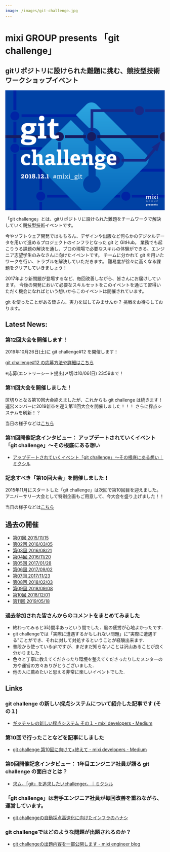 ```yaml
---
image: /images/git-challenge.jpg
---
```


# mixi GROUP presents 「git challenge」

gitリポジトリに設けられた難題に挑む、競技型技術ワークショップイベント
---

![第10回のキービジュアル](images/mgc10.png)

「git challenge」とは、gitリポジトリに設けられた難題をチームワークで解決していく競技型技術イベントです。

今やソフトウェア開発ではもちろん、デザインや出版など何らかのデジタルデータを用いて進めるプロジェクトのインフラとなった git と GitHub。
業務でも起こりうる課題の解決を通し、プロの現場で必要なスキルの体験ができる、エンジニア志望学生のみなさんに向けたイベントです。
チームに分かれて git を用いたワークを行い、トラブルを解決していただきます。
難易度が徐々に高くなる課題をクリアしていきましょう！

2017年より新問題が登場するなど、毎回改善しながら、皆さんにお届けしています。
今後の開発において必要なスキルセットをこのイベントを通じて習得いただく機会になればという想いからこのイベントは開催されています。

git を使ったことがある皆さん、実力を試してみませんか？
挑戦をお待ちしております。

## Latest News:

### 第12回大会を開催します！

2019年10月26日(土)に git challenge#12 を開催します！

[git challenge#12 の応募方法や詳細はこちら](https://mixi-recruit.snar.jp/jobboard/detail.aspx?id=VcHJZYzSTDE)

※応募(エントリーシート提出)〆切は10/06(日) 23:59まで！

### 第11回大会を開催しました！

区切りとなる第10回大会終えましたが、これからも git challenge は続きます！
運営メンバーに2019新卒を迎え第11回大会を開催しました！！！
さらに採点システムを刷新！？

当日の様子などは[こちら](events/11.md)

### 第11回開催記念インタビュー： アップデートされていくイベント「git challenge」〜その根底にある想い

- [アップデートされていくイベント「git challenge」〜その根底にある想い｜ミクシル](https://mixil.mixi.co.jp/information/4338)

### 記念すべき「第10回大会」を開催しました！

2015年11月にスタートした「git challenge」は次回で第10回目を迎えました。
アニバーサリー大会として特別企画もご用意して、今大会を盛り上げました！！

当日の様子などは[こちら](events/10.md)

## 過去の開催

- [第01回 2015/11/15](events/01.md)
- [第02回 2016/03/05](events/02.md)
- [第03回 2016/08/21](events/03.md)
- [第04回 2016/11/20](events/04.md)
- [第05回 2017/01/28](events/05.md)
- [第06回 2017/09/02](events/06.md)
- [第07回 2017/11/23](events/07.md)
- [第08回 2018/02/03](events/08.md)
- [第09回 2018/09/08](events/09.md)
- [第10回 2018/12/01](events/10.md)
- [第11回 2019/05/18](events/11.md)

### 過去参加された皆さんからのコメントをまとめてみました

- 終わってみると3時間半あっという間でした．脳の疲労が心地よかったです.
- git challengeでは「実際に遭遇するかもしれない問題」に"実際に遭遇する"ことができ、それに対して対処するということが経験出来ます.
- 普段から使っているgitですが、まだまだ知らないことは沢山あることが良く分かりました．
- 色々と丁寧に教えてくださったり環境を整えてくださったりしたメンターの方や運営の方々ありがとうございました.
- 他の人に薦めたいと思える非常に楽しいイベントでした.

## Links

### git challenge の新しい採点システムについて紹介した記事です (その１)

- [ギッチャレの新しい採点システム その１ - mixi developers - Medium](https://medium.com/mixi-developers/7b9387059366)

### 第10回で行ったことなどを記事にしました

- [git challenge 第10回に向けて+終えて - mixi developers - Medium](https://medium.com/mixi-developers/575d02a6602)

### 第9回開催記念インタビュー： 1年目エンジニア社員が語る git challenge の面白さとは？

- [求ム。「git」を追求したいchallenger。｜ミクシル](https://mixil.mixi.co.jp/information/2763)


### 「git challenge」は若手エンジニア社員が毎回改善を重ねながら、運営しています。

- [git challengeの自動採点高速化に向けたインフラのハナシ](http://alpha.mixi.co.jp/entry/2017/08/03/113000)

### git challengeではどのような問題が出題されるのか？

- [git challengeの出題内容を一部公開します - mixi engineer blog](http://alpha.mixi.co.jp/entry/2015/11/24/083300)
